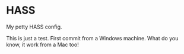 # HASS
My petty HASS config. 

This is just a test. First commit from a Windows machine.
What do you know, it work from a Mac too!
